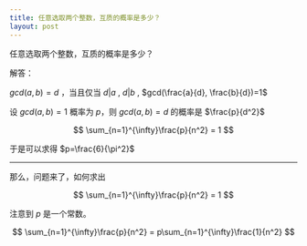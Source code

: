 ```yaml
---
title: 任意选取两个整数，互质的概率是多少？
layout: post
---
```


任意选取两个整数，互质的概率是多少？

解答：

$gcd(a, b)=d$ ，当且仅当 $d|a$ , $d|b$ , $gcd(\frac{a}{d}, \frac{b}{d})=1$

设 $gcd(a, b)=1$ 概率为 $p$，则 $gcd(a,b)=d$ 的概率是 $\frac{p}{d^2}$

$$
\sum_{n=1}^{\infty}\frac{p}{n^2} = 1
$$

于是可以求得 $p=\frac{6}{\pi^2}$

---

那么，问题来了，如何求出

$$
\sum_{n=1}^{\infty}\frac{p}{n^2} = 1
$$

注意到 $p$ 是一个常数。

$$
\sum_{n=1}^{\infty}\frac{p}{n^2}
= p\sum_{n=1}^{\infty}\frac{1}{n^2}
$$